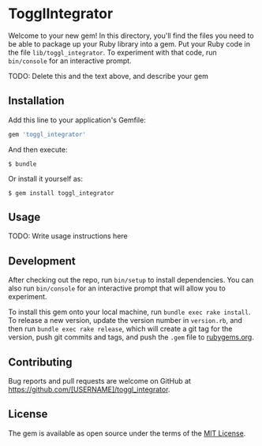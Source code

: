 # TogglIntegrator

Welcome to your new gem! In this directory, you'll find the files you need to be able to package up your Ruby library into a gem. Put your Ruby code in the file `lib/toggl_integrator`. To experiment with that code, run `bin/console` for an interactive prompt.

TODO: Delete this and the text above, and describe your gem

## Installation

Add this line to your application's Gemfile:

```ruby
gem 'toggl_integrator'
```

And then execute:

    $ bundle

Or install it yourself as:

    $ gem install toggl_integrator

## Usage

TODO: Write usage instructions here

## Development

After checking out the repo, run `bin/setup` to install dependencies. You can also run `bin/console` for an interactive prompt that will allow you to experiment.

To install this gem onto your local machine, run `bundle exec rake install`. To release a new version, update the version number in `version.rb`, and then run `bundle exec rake release`, which will create a git tag for the version, push git commits and tags, and push the `.gem` file to [rubygems.org](https://rubygems.org).

## Contributing

Bug reports and pull requests are welcome on GitHub at https://github.com/[USERNAME]/toggl_integrator.

## License

The gem is available as open source under the terms of the [MIT License](https://opensource.org/licenses/MIT).
